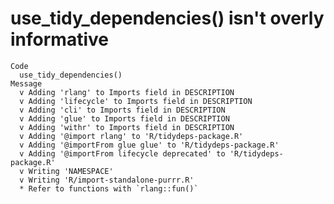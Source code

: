 # use_tidy_dependencies() isn't overly informative

    Code
      use_tidy_dependencies()
    Message
      v Adding 'rlang' to Imports field in DESCRIPTION
      v Adding 'lifecycle' to Imports field in DESCRIPTION
      v Adding 'cli' to Imports field in DESCRIPTION
      v Adding 'glue' to Imports field in DESCRIPTION
      v Adding 'withr' to Imports field in DESCRIPTION
      v Adding '@import rlang' to 'R/tidydeps-package.R'
      v Adding '@importFrom glue glue' to 'R/tidydeps-package.R'
      v Adding '@importFrom lifecycle deprecated' to 'R/tidydeps-package.R'
      v Writing 'NAMESPACE'
      v Writing 'R/import-standalone-purrr.R'
      * Refer to functions with `rlang::fun()`

